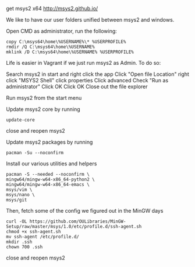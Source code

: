get msys2 x64
http://msys2.github.io/

We like to have our user folders unified between msys2 and windows.

Open CMD as administrator, run the following:
```
copy C:\msys64\home\%USERNAME%\* %USERPROFILE%
rmdir /Q C:\msys64\home\%USERNAME%
mklink /D C:\msys64\home\%USERNAME% %USERPROFILE%
```

Life is easier in Vagrant if we just run msys2 as Admin.  To do so:

Search msys2 in start and right click the app
Click "Open file Location"
right click "MSYS2 Shell"
click properties
Click advanced
Check "Run as administrator"
Click OK
Click OK
Close out the file explorer

Run msys2 from the start menu

Update msys2 core by running
```
update-core
```
close and reopen msys2

Update msys2 packages by running
```
pacman -Su --noconfirm
```
Install our various utilities and helpers
```
pacman -S --needed --noconfirm \
mingw64/mingw-w64-x86_64-python2 \
mingw64/mingw-w64-x86_64-emacs \
msys/vim \
msys/nano \
msys/git 
```
Then, fetch some of the config we figured out in the MinGW days
```
curl -OL https://github.com/OULibraries/MinGW-Setup/raw/master/msys/1.0/etc/profile.d/ssh-agent.sh
chmod +x ssh-agent.sh
mv ssh-agent /etc/profile.d/
mkdir .ssh
chown 700 .ssh
```

close and reopen msys2
